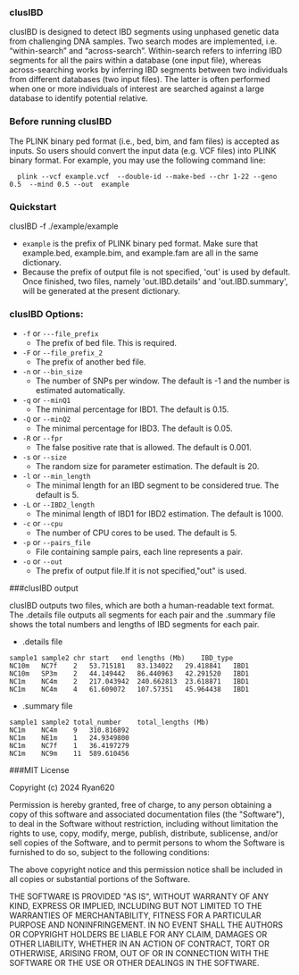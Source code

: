 ###  clusIBD

 clusIBD is designed to  detect IBD segments  using unphased genetic data from challenging DNA samples. Two search modes are implemented, i.e. “within-search” and “across-search”. Within-search refers to inferring IBD segments for all the pairs within a database (one input file), whereas across-searching works by inferring IBD segments between two individuals from different databases (two input files). The latter is often performed when one or more individuals of interest are searched against a large database to identify potential relative. 

### Before running clusIBD

The PLINK binary ped format (i.e., bed, bim, and fam files) is accepted as inputs. So users should convert the input data (e.g. VCF files) into PLINK binary format. For example, you may use the following command line:
```
  plink --vcf example.vcf  --double-id --make-bed --chr 1-22 --geno 0.5  --mind 0.5 --out  example
```

### Quickstart

clusIBD -f ./example/example
* `example`  is the  prefix of PLINK binary ped format. Make sure that example.bed, example.bim, and example.fam are all  in the same dictionary.
* Because the prefix of output file is not specified, 'out' is used by default. Once finished, two files, namely 'out.IBD.details' and 'out.IBD.summary', will be generated at the present dictionary.

### clusIBD Options:

* `-f` or `---file_prefix`
	* The prefix of bed file. This is required.
* `-F` or `--file_prefix_2`
	* The prefix of another bed file.
* `-n` or `--bin_size`
	* The number of SNPs per window. The default is -1 and the number is estimated automatically.
* `-q` or `--minQ1`
	* The minimal percentage for IBD1. The default is 0.15.
* `-Q` or `--minQ2`
	* The minimal percentage for IBD3. The default is 0.05.
* `-R` or `--fpr`
	* The  false positive rate that is allowed. The default is 0.001.
* `-s` or `--size`
	* The random size for parameter estimation. The default is 20.
* `-l` or `--min_length`
	* The minimal length for an IBD segment to be considered true. The default is 5.
* `-L` or `--IBD2_length`
	* The minimal length of IBD1 for IBD2 estimation. The default is 1000.
* `-c` or `--cpu`
	*  The number of CPU cores to be used. The default is 5.
* `-p` or `--pairs_file`
	*  File containing sample pairs, each line represents a pair.
* `-o` or `--out`
	*  The prefix of output file.If it is not specified,"out" is used.

###clusIBD output

clusIBD outputs two files, which are both a human-readable text format. The .details file outputs all segments for each pair and the .summary file shows the total numbers and lengths of IBD segments for each pair.
* .details file 
```
sample1	sample2	chr	start	end	lengths (Mb)	IBD_type
NC10m	NC7f	2	53.715181	83.134022	29.418841	IBD1
NC10m	SP3m	2	44.149442	86.440963	42.291520	IBD1
NC1m	NC4m	2	217.043942	240.662813	23.618871	IBD1
NC1m	NC4m	4	61.609072	107.57351	45.964438	IBD1
```
* .summary file
```
sample1 sample2	total_number	total_lengths (Mb)
NC1m	NC4m	9	310.816892
NC1m	NE1m	1	24.9349800
NC1m	NC7f	1	36.4197279
NC1m	NC9m	11	589.610456
```

###MIT License

Copyright (c) 2024 Ryan620

Permission is hereby granted, free of charge, to any person obtaining a copy
of this software and associated documentation files (the "Software"), to deal
in the Software without restriction, including without limitation the rights
to use, copy, modify, merge, publish, distribute, sublicense, and/or sell
copies of the Software, and to permit persons to whom the Software is
furnished to do so, subject to the following conditions:

The above copyright notice and this permission notice shall be included in all
copies or substantial portions of the Software.

THE SOFTWARE IS PROVIDED "AS IS", WITHOUT WARRANTY OF ANY KIND, EXPRESS OR
IMPLIED, INCLUDING BUT NOT LIMITED TO THE WARRANTIES OF MERCHANTABILITY,
FITNESS FOR A PARTICULAR PURPOSE AND NONINFRINGEMENT. IN NO EVENT SHALL THE
AUTHORS OR COPYRIGHT HOLDERS BE LIABLE FOR ANY CLAIM, DAMAGES OR OTHER
LIABILITY, WHETHER IN AN ACTION OF CONTRACT, TORT OR OTHERWISE, ARISING FROM,
OUT OF OR IN CONNECTION WITH THE SOFTWARE OR THE USE OR OTHER DEALINGS IN THE
SOFTWARE.

